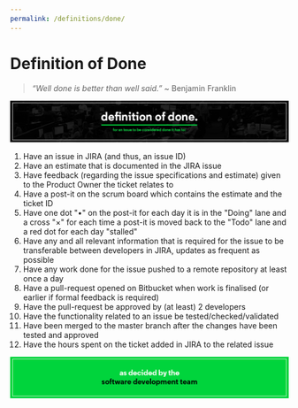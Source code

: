 ```yaml
---
permalink: /definitions/done/
---
```


# Definition of Done

> _“Well done is better than well said.”_
> ~ Benjamin Franklin

![Definition of Done](../../images/definitions/definition-of-done.jpg)

1. Have an issue in JIRA (and thus, an issue ID)
2. Have an estimate that is documented in the JIRA issue
3. Have feedback (regarding the issue specifications and estimate) given to the Product Owner the ticket relates to
4. Have a post-it on the scrum board which contains the estimate and the ticket ID
5. Have one dot "•" on the post-it for each day it is in the "Doing" lane and a cross "×" for each time a post-it is moved back to the "Todo" lane and a red dot for each day "stalled"
6. Have any and all relevant information that is required for the issue to be transferable between developers in JIRA, updates as frequent as possible
7. Have any work done for the issue pushed to a remote repository at least once a day
8. Have a pull-request opened on Bitbucket when work is finalised (or earlier if formal feedback is required)
9. Have the pull-request be approved by (at least) 2 developers
10. Have the functionality related to an issue be tested/checked/validated
11. Have been merged to the master branch after the changes have been tested and approved
12. Have the hours spent on the ticket added in JIRA to the related issue

![As decided by the Development Team](../../images/definitions/as-decided-by-the-development-team.jpg)

<!--

The text above is the original DoD, the text below is a more recent version.
Both need to be merged to create a more definitive version.

1. Code produced (all ‘to do’ items in code completed)
2. Code commented, checked in and run against current version 
3. Code reviewed and meeting development standards
4. Builds without errors
5. Unit tests written and passing
6. Deployed to system test environment and passed system tests
7. Passed UAT (User Acceptance Testing) and signed off as meeting requirements
8. Any build/deployment/configuration changes implemented/documented/communicated
9. Relevant documentation/diagrams produced and/or updated
10. Pushed to repository (at least once a day)
11. Have a pull request which is approved by at least 2 developers
12. Has been merged to the master branch after the change have been tested and approved
13. Have the hours spent on the ticket (Jira)

-->
